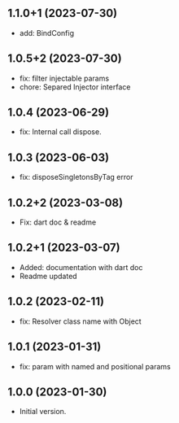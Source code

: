 ## 1.1.0+1 (2023-07-30)

- add: BindConfig

## 1.0.5+2 (2023-07-30)

- fix: filter injectable params
- chore: Separed Injector interface

## 1.0.4 (2023-06-29)

- fix: Internal call dispose.

## 1.0.3 (2023-06-03)

- fix: disposeSingletonsByTag error

## 1.0.2+2 (2023-03-08)

- Fix: dart doc & readme

## 1.0.2+1 (2023-03-07)

- Added: documentation with dart doc
- Readme updated

## 1.0.2 (2023-02-11)

- fix: Resolver class name with Object

## 1.0.1 (2023-01-31)

- fix: param with named and positional params

## 1.0.0 (2023-01-30)

- Initial version.
